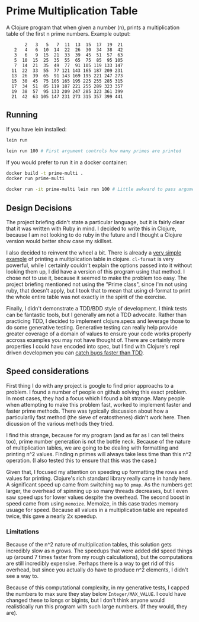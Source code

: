 # Prime Multiplication Table

A Clojure program that when given a number (n), prints a multiplication table of the first n prime numbers. Example output:

           2   3   5   7  11  13  15  17  19  21
       2   4   6  10  14  22  26  30  34  38  42
       3   6   9  15  21  33  39  45  51  57  63
       5  10  15  25  35  55  65  75  85  95 105
       7  14  21  35  49  77  91 105 119 133 147
      11  22  33  55  77 121 143 165 187 209 231
      13  26  39  65  91 143 169 195 221 247 273
      15  30  45  75 105 165 195 225 255 285 315
      17  34  51  85 119 187 221 255 289 323 357
      19  38  57  95 133 209 247 285 323 361 399
      21  42  63 105 147 231 273 315 357 399 441

## Running

If you have lein installed:

```bash
lein run
```

```bash
lein run 100 # First argument controls how many primes are printed
```

If you would prefer to run it in a docker container:

```bash
docker build -t prime-multi .
docker run prime-multi
```

```bash
docker run -it prime-multi lein run 100 # Little awkward to pass argument in docker
```

## Design Decisions

The project briefing didn't state a particular language, but it is fairly clear that it was written with Ruby in mind. I decided to write this in Clojure, because I am not looking to do ruby in the future and I thought a Clojure version would better show case my skillset.

I also decided to reinvent the wheel a bit. There is already a [very simple example](https://github.com/richhickey/clojure-contrib/blob/40b960bba41ba02811ef0e2c632d721eb199649f/src/examples/clojure/clojure/contrib/pprint/examples/multiply.clj) of printing a multiplication table in clojure. `cl-format` is very powerful, while I certainly couldn't explain the options passed into it without looking them up, I did have a version of this program using that method. I chose not to use it, because it seemed to make the problem too easy. The project briefing mentioned not using the "Prime class", since I'm not using ruby, that doesn't apply, but I took that to mean that using cl-format to print the whole entire table was not exactly in the spirit of the exercise.

Finally, I didn't demonstrate a TDD/BDD style of development. I think tests can be fantastic tools, but I generally am not a TDD advocate. Rather than practicing TDD, I decided to implement clojure.specs and leverage those to do some generative testing. Generative testing can really help provide greater coverage of a domain of values to ensure your code works properly accross examples you may not have thought of. There are certainly more properties I could have encoded into spec, but I find with Clojure's repl driven developmen you can [catch bugs faster than TDD](http://blog.cognitect.com/blog/2017/6/5/repl-debugging-no-stacktrace-required).

## Speed considerations

First thing I do with any project is google to find prior approachs to a problem. I found a number of people on github solving this exact problem. In most cases, they had a focus which I found a bit strange. Many people when attempting to make this problem fast, worked to implement faster and faster prime methods. There was typically discussion about how a particularlly fast method (the sieve of eratosthenes) didn't work here. Then dicussion of the various methods they tried. 

I find this strange, because for my program (and as far as I can tell theirs too), prime number generation is not the bottle neck. Because of the nature of multiplication tables, we are going to be dealing with formatting and printing n^2 values. Finding n primes will always take less time than this n^2 operation. (I also tested this to ensure that this was the case.)

Given that, I focused my attention on speeding up formatting the rows and values for printing. Clojure's rich standard library really came in handy here. A significant speed up came from switching `map` to `pmap`. As the numbers get larger, the overhead of spinning up so many threads decreases, but I even saw speed ups for lower values despite the overhead. The second boost in speed came from using `memoize`. Memoize, in this case trades memory usuage for speed. Because all values in a multiplication table are repeated twice, this gave a nearly 2x speedup.

### Limitations

Because of the n^2 nature of multiplication tables, this solution gets incredibly slow as n grows. The speedups that were added did speed things up (around 7 times faster from my rough calculations), but the computations are still incredibly expensive. Perhaps there is a way to get rid of this overhead, but since you actually do have to produce n^2 elements, I didn't see a way to. 

Because of this computational complexity, in my generative tests, I capped the numbers to max sure they stay below `Integer/MAX_VALUE`. I could have changed these to longs or bigints, but I don't think anyone would realistically run this program with such large numbers. (If they would, they are).





